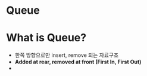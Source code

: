 Queue
========
# What is Queue?
- 한쪽 방향으로만 insert, remove 되는 자료구조
- **Added at rear, removed at front (First In, First Out)**
- 
